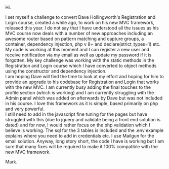 Hi.

I set myself a challenge to convert Dave Hollingworth's Registration and Login course, created a while ago, to work on his new MVC framework, released this year.
I do not say that I have understood all the issues as his MVC course now deals with a number of new approaches including an awesome router based on pattern matching and capture groups, a container, dependency injection, php v 8+ and declare(strict_types=1) etc.
My code is working at this moment and I can register a new user and receive notification via my email as well as update my password if it is forgotten.
My key challenge was working with the static methods in the Registration and Login course which I have converted to object methods using the constructor and dependency injection.  
I am hoping Dave will find the time to look at my effort and hoping for him to provide an upgrade to his codebase for Registration and Login that works with the new MVC.
I am currently busy adding the final touches to the profile section (which is working) and I am currently struggling with the Admin panel which was added on afterwards by Dave but was not included in his course.
I love this framework as it is simple, based primarily on php and very powerful.  
I still need to add in the javascript fine tuning for the pages but have struggled with this (due to jquery and validate being a front end solution is dated) and for now, I would rather focus on the php validation which I believe is working.
The sql for the 3 tables is included and the .env example explains where you need to add in credentials etc.  I use Mailgun for the email solution.
Anyway, long story short, the code I have is working but I am sure that many fixes will be required to make it 100% compatible with the new MVC framework.

Mark.
